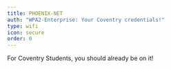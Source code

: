 ```yaml
---
title: PHOENIX-NET
auth: "WPA2-Enterprise: Your Coventry credentials!"
type: wifi
icon: secure
order: 0
---
```


For Coventry Students, you should already be on it!
